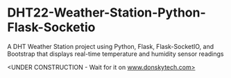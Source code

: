 # DHT22-Weather-Station-Python-Flask-Socketio  
A DHT Weather Station project using Python, Flask, Flask-SocketIO, and Bootstrap that displays real-time temperature and humidity sensor readings
  
  
<UNDER CONSTRUCTION - Wait for it on www.donskytech.com>
